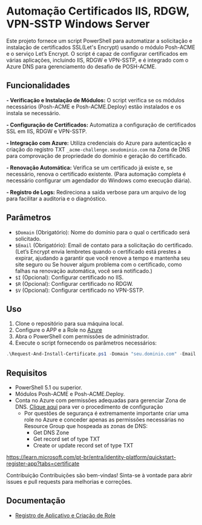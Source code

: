 # Automação Certificados IIS, RDGW, VPN-SSTP Windows Server

Este projeto fornece um script PowerShell para automatizar a solicitação e instalação de certificados SSL(Let's Encrypt) usando o módulo Posh-ACME e o serviço Let’s Encrypt. O script é capaz de configurar certificados em várias aplicações, incluindo IIS, RDGW e VPN-SSTP, e é integrado com o Azure DNS para gerenciamento do desafio de POSH-ACME.  

## Funcionalidades ##  
**- Verificação e Instalação de Módulos:** O script verifica se os módulos necessários (Posh-ACME e Posh-ACME.Deploy) estão instalados e os instala se necessário.    

**- Configuração de Certificados:**  Automatiza a configuração de certificados SSL em IIS, RDGW e VPN-SSTP.

**- Integração com Azure:** Utiliza credenciais do Azure para autenticação e criação do registro TXT `_acme-challenge.seudominio.com` na Zona de DNS para comprovação de propriedade do domínio e geração do certificado.

**- Renovação Automática:** Verifica se um certificado já existe e, se necessário, renova o certificado existente. (Para automação completa é necessário configurar um agendador do Windows como execução diária).

**- Registro de Logs:** Redireciona a saída verbose para um arquivo de log para facilitar a auditoria e o diagnóstico.

## Parâmetros ##  
- `$Domain` (Obrigatório): Nome do domínio para o qual o certificado será solicitado.  
- `$Email` (Obrigatório): Email de contato para a solicitação do certificado. (Let’s Encrypt envia lembretes quando o certificado está prestes a expirar, ajudando a garantir que você renove a tempo e mantenha seu site seguro ou Se houver algum problema com o certificado, como falhas na renovação automática, você será notificado.)  
- `$I` (Opcional): Configurar certificado no IIS.  
- `$R` (Opcional): Configurar certificado no RDGW.  
- `$V` (Opcional): Configurar certificado no VPN-SSTP.  

## Uso ##
1. Clone o repositório para sua máquina local.
2. Configure o APP e a Role no [Azure](APP_REGISTRATION.md) 
3. Abra o PowerShell com permissões de administrador.
4. Execute o script fornecendo os parâmetros necessários:

```powershell
.\Request-And-Install-Certificate.ps1 -Domain "seu.dominio.com" -Email "seu.email@dominio.com" -I -R -V
````  

## Requisitos ##
- PowerShell 5.1 ou superior.  
- Módulos Posh-ACME e Posh-ACME.Deploy.  
- Conta no Azure com permissões adequadas para gerenciar Zona de DNS. [Clique aqui](APP_REGISTRATION.md) para ver o procedimento de configuração
    - Por questões de segurança é extremamente importante criar uma role no Azure e conceder apenas as permissões necessárias no Resource Group que hospeada as zonas de DNS:  
      - Get DNS Zone   
      - Get record set of type TXT   
      - Create or update record set of type TXT  

https://learn.microsoft.com/pt-br/entra/identity-platform/quickstart-register-app?tabs=certificate
  
Contribuição
Contribuições são bem-vindas! Sinta-se à vontade para abrir issues e pull requests para melhorias e correções.

## Documentação  

- [Registro de Aplicativo e Criação de Role](APP_REGISTRATION.md)
